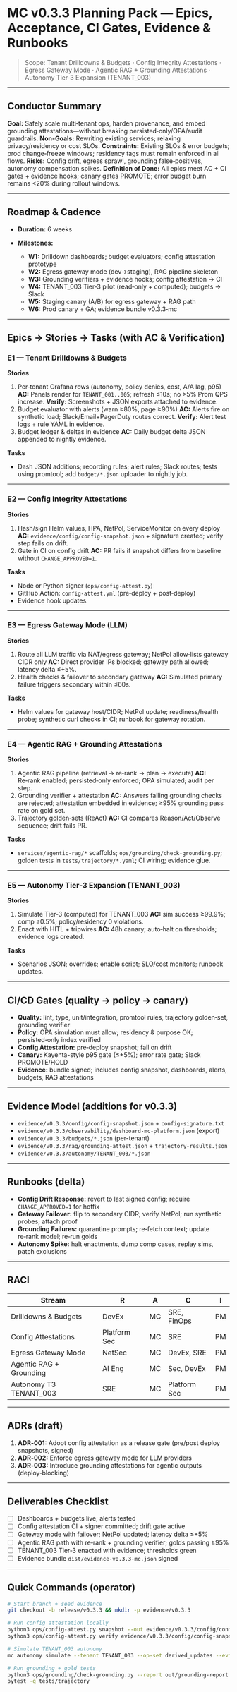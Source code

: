 # MC v0.3.3 Planning Pack — Epics, Acceptance, CI Gates, Evidence & Runbooks

> Scope: Tenant Drilldowns & Budgets · Config Integrity Attestations · Egress Gateway Mode · Agentic RAG + Grounding Attestations · Autonomy Tier‑3 Expansion (TENANT_003)

---

## Conductor Summary

**Goal:** Safely scale multi‑tenant ops, harden provenance, and embed grounding attestations—without breaking persisted‑only/OPA/audit guardrails.
**Non‑Goals:** Rewriting existing services; relaxing privacy/residency or cost SLOs.
**Constraints:** Existing SLOs & error budgets; prod change‑freeze windows; residency tags must remain enforced in all flows.
**Risks:** Config drift, egress sprawl, grounding false‑positives, autonomy compensation spikes.
**Definition of Done:** All epics meet AC + CI gates + evidence hooks; canary gates PROMOTE; error budget burn remains <20% during rollout windows.

---

## Roadmap & Cadence

* **Duration:** 6 weeks
* **Milestones:**

  * **W1:** Drilldown dashboards; budget evaluators; config attestation prototype
  * **W2:** Egress gateway mode (dev→staging), RAG pipeline skeleton
  * **W3:** Grounding verifiers + evidence hooks; config attestation → CI
  * **W4:** TENANT_003 Tier‑3 pilot (read‑only + computed); budgets → Slack
  * **W5:** Staging canary (A/B) for egress gateway + RAG path
  * **W6:** Prod canary + GA; evidence bundle v0.3.3‑mc

---

## Epics → Stories → Tasks (with AC & Verification)

### E1 — Tenant Drilldowns & Budgets

**Stories**

1. Per‑tenant Grafana rows (autonomy, policy denies, cost, A/A lag, p95)
   **AC:** Panels render for `TENANT_001..005`; refresh ≤10s; no >5% Prom QPS increase.
   **Verify:** Screenshots + JSON exports attached to evidence.
2. Budget evaluator with alerts (warn ≥80%, page ≥90%)
   **AC:** Alerts fire on synthetic load; Slack/Email+PagerDuty routes correct.
   **Verify:** Alert test logs + rule YAML in evidence.
3. Budget ledger & deltas in evidence
   **AC:** Daily budget delta JSON appended to nightly evidence.

**Tasks**

* Dash JSON additions; recording rules; alert rules; Slack routes; tests using promtool; add `budget/*.json` uploader to nightly job.

---

### E2 — Config Integrity Attestations

**Stories**

1. Hash/sign Helm values, HPA, NetPol, ServiceMonitor on every deploy
   **AC:** `evidence/config/config-snapshot.json` + signature created; verify step fails on drift.
2. Gate in CI on config drift
   **AC:** PR fails if snapshot differs from baseline without `CHANGE_APPROVED=1`.

**Tasks**

* Node or Python signer (`ops/config-attest.py`)
* GitHub Action: `config-attest.yml` (pre‑deploy + post‑deploy)
* Evidence hook updates.

---

### E3 — Egress Gateway Mode (LLM)

**Stories**

1. Route all LLM traffic via NAT/egress gateway; NetPol allow‑lists gateway CIDR only
   **AC:** Direct provider IPs blocked; gateway path allowed; latency delta ≤+5%.
2. Health checks & failover to secondary gateway
   **AC:** Simulated primary failure triggers secondary within ≤60s.

**Tasks**

* Helm values for gateway host/CIDR; NetPol update; readiness/health probe; synthetic curl checks in CI; runbook for gateway rotation.

---

### E4 — Agentic RAG + Grounding Attestations

**Stories**

1. Agentic RAG pipeline (retrieval → re‑rank → plan → execute)
   **AC:** Re‑rank enabled; persisted‑only enforced; OPA simulated; audit per step.
2. Grounding verifier + attestation
   **AC:** Answers failing grounding checks are rejected; attestation embedded in evidence; ≥95% grounding pass rate on gold set.
3. Trajectory golden‑sets (ReAct)
   **AC:** CI compares Reason/Act/Observe sequence; drift fails PR.

**Tasks**

* `services/agentic-rag/*` scaffolds; `ops/grounding/check-grounding.py`; golden tests in `tests/trajectory/*.yaml`; CI wiring; evidence glue.

---

### E5 — Autonomy Tier‑3 Expansion (TENANT_003)

**Stories**

1. Simulate Tier‑3 (computed) for TENANT_003
   **AC:** sim success ≥99.9%; comp ≤0.5%; policy/residency 0 violations.
2. Enact with HITL + tripwires
   **AC:** 48h canary; auto‑halt on thresholds; evidence logs created.

**Tasks**

* Scenarios JSON; overrides; enable script; SLO/cost monitors; runbook updates.

---

## CI/CD Gates (quality → policy → canary)

* **Quality:** lint, type, unit/integration, promtool rules, trajectory golden‑set, grounding verifier
* **Policy:** OPA simulation must allow; residency & purpose OK; persisted‑only index verified
* **Config Attestation:** pre‑deploy snapshot; fail on drift
* **Canary:** Kayenta-style p95 gate (≤+5%); error rate gate; Slack PROMOTE/HOLD
* **Evidence:** bundle signed; includes config snapshot, dashboards, alerts, budgets, RAG attestations

---

## Evidence Model (additions for v0.3.3)

* `evidence/v0.3.3/config/config-snapshot.json` + `config-signature.txt`
* `evidence/v0.3.3/observability/dashboard-mc-platform.json` (export)
* `evidence/v0.3.3/budgets/*.json` (per-tenant)
* `evidence/v0.3.3/rag/grounding-attest.json` + `trajectory-results.json`
* `evidence/v0.3.3/autonomy/TENANT_003/*.json`

---

## Runbooks (delta)

* **Config Drift Response:** revert to last signed config; require `CHANGE_APPROVED=1` for hotfix
* **Gateway Failover:** flip to secondary CIDR; verify NetPol; run synthetic probes; attach proof
* **Grounding Failures:** quarantine prompts; re‑fetch context; update re‑rank model; re‑run golds
* **Autonomy Spike:** halt enactments, dump comp cases, replay sims, patch exclusions

---

## RACI

| Stream                  | R            | A  | C            | I  |
| ----------------------- | ------------ | -- | ------------ | -- |
| Drilldowns & Budgets    | DevEx        | MC | SRE, FinOps  | PM |
| Config Attestations     | Platform Sec | MC | SRE          | PM |
| Egress Gateway Mode     | NetSec       | MC | DevEx, SRE   | PM |
| Agentic RAG + Grounding | AI Eng       | MC | Sec, DevEx   | PM |
| Autonomy T3 TENANT_003  | SRE          | MC | Platform Sec | PM |

---

## ADRs (draft)

1. **ADR‑001:** Adopt config attestation as a release gate (pre/post deploy snapshots, signed)
2. **ADR‑002:** Enforce egress gateway mode for LLM providers
3. **ADR‑003:** Introduce grounding attestations for agentic outputs (deploy‑blocking)

---

## Deliverables Checklist

* [ ] Dashboards + budgets live; alerts tested
* [ ] Config attestation CI + signer committed; drift gate active
* [ ] Gateway mode with failover; NetPol updated; latency delta ≤+5%
* [ ] Agentic RAG path with re‑rank + grounding verifier; golds passing ≥95%
* [ ] TENANT_003 Tier‑3 enacted with evidence; thresholds green
* [ ] Evidence bundle `dist/evidence-v0.3.3-mc.json` signed

---

## Quick Commands (operator)

```bash
# Start branch + seed evidence
git checkout -b release/v0.3.3 && mkdir -p evidence/v0.3.3

# Run config attestation locally
python3 ops/config-attest.py snapshot --out evidence/v0.3.3/config/config-snapshot.json
python3 ops/config-attest.py verify evidence/v0.3.3/config/config-snapshot.json --signature evidence/v0.3.3/config/config-signature.txt

# Simulate TENANT_003 autonomy
mc autonomy simulate --tenant TENANT_003 --op-set derived_updates --evidence out/T3-sim.json

# Run grounding + gold tests
python3 ops/grounding/check-grounding.py --report out/grounding-report.json
pytest -q tests/trajectory
```
